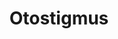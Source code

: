 ---
title: Otostigmus
thumb: otostigmus_thumb.png
taxonomy: /skolopender/taxonomie/otostigmus
type: page
layout: caresheets_genus
---